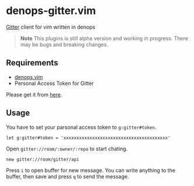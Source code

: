 # denops-gitter.vim

[Gitter](https://gitter.im) client for vim written in denops

> **Note** This plugins is still alpha version and working in progress. There
> may be bugs and breaking changes.

## Requirements

- [denops.vim](https://github.com/vim-denops/denops.vim)
- Personal Access Token for Gitter

Please get it from [here](https://developer.gitter.im/login).

## Usage

You have to set your parsonal access token to `g:gitter#token`.

```vim
let g:gitter#token = 'xxxxxxxxxxxxxxxxxxxxxxxxxxxxxxxxxxxxxxxx'
```

Open `gitter://room/:owner/:repo` to start chating.

```vim
new gitter://room/gitter/api
```

Press `i` to open buffer for new message. You can write anything to the buffer,
then save and press `q` to send the message.
